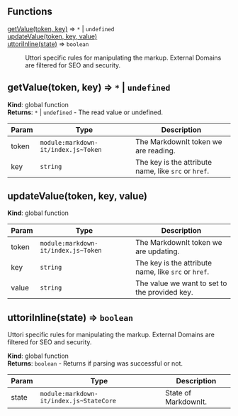 ## Functions

<dl>
<dt><a href="#getValue">getValue(token, key)</a> ⇒ <code>*</code> | <code>undefined</code></dt>
<dd></dd>
<dt><a href="#updateValue">updateValue(token, key, value)</a></dt>
<dd></dd>
<dt><a href="#uttoriInline">uttoriInline(state)</a> ⇒ <code>boolean</code></dt>
<dd><p>Uttori specific rules for manipulating the markup.
External Domains are filtered for SEO and security.</p>
</dd>
</dl>

<a name="getValue"></a>

## getValue(token, key) ⇒ <code>\*</code> \| <code>undefined</code>
**Kind**: global function  
**Returns**: <code>\*</code> \| <code>undefined</code> - The read value or undefined.  

| Param | Type | Description |
| --- | --- | --- |
| token | <code>module:markdown-it/index.js~Token</code> | The MarkdownIt token we are reading. |
| key | <code>string</code> | The key is the attribute name, like `src` or `href`. |

<a name="updateValue"></a>

## updateValue(token, key, value)
**Kind**: global function  

| Param | Type | Description |
| --- | --- | --- |
| token | <code>module:markdown-it/index.js~Token</code> | The MarkdownIt token we are updating. |
| key | <code>string</code> | The key is the attribute name, like `src` or `href`. |
| value | <code>string</code> | The value we want to set to the provided key. |

<a name="uttoriInline"></a>

## uttoriInline(state) ⇒ <code>boolean</code>
Uttori specific rules for manipulating the markup.
External Domains are filtered for SEO and security.

**Kind**: global function  
**Returns**: <code>boolean</code> - Returns if parsing was successful or not.  

| Param | Type | Description |
| --- | --- | --- |
| state | <code>module:markdown-it/index.js~StateCore</code> | State of MarkdownIt. |

